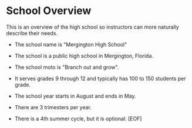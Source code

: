# School Overview

This is an overview of the high school so instructors can more naturally describe their needs.

- The school name is "Mergington High School"
- The school is a public high school in Mergington, Florida.
- The school moto is "Branch out and grow".
- It serves grades 9 through 12 and typically has 100 to 150 students per grade.

- The school year starts in August and ends in May.
- There are 3 trimesters per year.
- There is a 4th summer cycle, but it is optional.
[EOF]